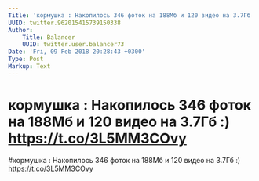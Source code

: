 ```yaml
---
Title: 'кормушка : Накопилось 346 фоток на 188Мб и 120 видео на 3.7Гб :) https://t.co/3L5MM3COvy'
UUID: twitter.962015415739150338
Author:
    Title: Balancer
    UUID: twitter.user.balancer73
Date: 'Fri, 09 Feb 2018 20:28:43 +0300'
Type: Post
Markup: Text
---
```


# кормушка : Накопилось 346 фоток на 188Мб и 120 видео на 3.7Гб :) https://t.co/3L5MM3COvy

#кормушка : Накопилось 346 фоток на 188Мб и 120 видео на
3.7Гб :) https://t.co/3L5MM3COvy